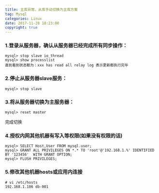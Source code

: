 ```yaml
---
title: 主库异常，从库手动切换为主库方案
tag: Mysql
categories: Linux
date: 2017-11-28 18:23:00
copyright: true
---
```


<!--more-->

### 1.登录从服务器，确认从服务器已经完成所有同步操作：

```
mysql> stop slave io_thread  
mysql> show processlist 
直到看到状态都为：xxx has read all relay log 表示更新都执行完毕
```

### 2.停止从服务器slave服务：

```
mysql> stop slave
```

### 3.将从服务器切换为主服务器：

```
mysql> reset master 
```

完成切换

### 4.授权内网其他机器有写入等权限(如果没有权限的话)

```
mysql> SELECT Host,User FROM mysql.user;
mysql> GRANT ALL PRIVILEGES ON *.* TO 'root'@'192.168.1.%' IDENTIFIED BY '123456'  WITH GRANT OPTION;
mysql> FLUSH PRIVILEGES;
```

### 5.修改其他机器hosts或应用内连接

```
# vi /etc/hosts
192.168.1.106 db-001
```